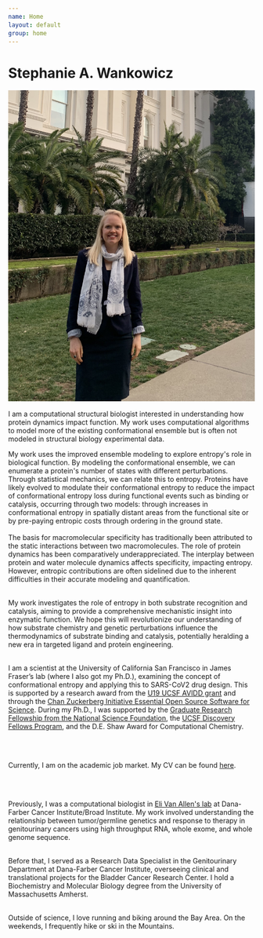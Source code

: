 ```yaml
---
name: Home
layout: default
group: home
---
```



<h1 class="text-center">Stephanie A. Wankowicz</h1>

<img src="/static/img/banner_statehouse.jpg" class="img-responsive center-block" alt="Advocating for Science Research at the California Statehouse, January 2020"/>

<p class="lead text-justify">
I am a computational structural biologist interested in understanding how protein dynamics impact function. My work uses computational algorithms to model more of the existing conformational ensemble but is often not modeled in structural biology experimental data. 

My work uses the improved ensemble modeling to explore entropy's role in biological function. By modeling the conformational ensemble, we can enumerate a protein's number of states with different perturbations. Through statistical mechanics, we can relate this to entropy. Proteins have likely evolved to modulate their conformational entropy to reduce the impact of conformational entropy loss during functional events such as binding or catalysis, occurring through two models: through increases in conformational entropy in spatially distant areas from the functional site or by pre-paying entropic costs through ordering in the ground state. 
<br>
<br>
The basis for macromolecular specificity has traditionally been attributed to the static interactions between two macromolecules. The role of protein dynamics has been comparatively underappreciated. The interplay between protein and water molecule dynamics affects specificity, impacting entropy. However, entropic contributions are often sidelined due to the inherent difficulties in their accurate modeling and quantification. 

<br>
My work investigates the role of entropy in both substrate recognition and catalysis, aiming to provide a comprehensive mechanistic insight into enzymatic function. We hope this will revolutionize our understanding of how substrate chemistry and genetic perturbations influence the thermodynamics of substrate binding and catalysis, potentially heralding a new era in targeted ligand and protein engineering.

<br>
<br>

I am a scientist at the University of California San Francisco in James Fraser’s lab (where I also got my Ph.D.), examining the concept of conformational entropy and applying this to SARS-CoV2 drug design. This is supported by a research award from the [U19 UCSF AVIDD grant](https://qbi.ucsf.edu/qcrgAViDD) and through the [Chan Zuckerberg Initiative Essential Open Source Software for Science](https://chanzuckerberg.com/eoss/proposals/integrating-the-software-toolkit-for-protein-structure-modeling/). During my Ph.D., I was supported by the [Graduate Research Fellowship from the National Science Foundation](https://www.nsfgrfp.org/), the [UCSF Discovery Fellows Program](https://graduate.ucsf.edu/discovery-fellows-program), and the D.E. Shaw Award for Computational Chemistry.

<br>
<br>

Currently, I am on the academic job market.  My CV can be found [here](/static/pdf/Wankowicz_CV_20230921.pdf). 

<br>
<br>

Previously, I was a computational biologist in [Eli Van Allen's lab](https://vanallenlab.dana-farber.org/) at Dana-Farber Cancer Institute/Broad Institute. My work involved understanding the relationship between tumor/germline genetics and response to therapy in genitourinary cancers using high throughput RNA, whole exome, and whole genome sequence. 

<br>
Before that, I served as a Research Data Specialist in the Genitourinary Department at Dana-Farber Cancer Institute, overseeing clinical and translational projects for the Bladder Cancer Research Center. I hold a Biochemistry and Molecular Biology degree from the University of Massachusetts Amherst.
<br>
<br>

Outside of science, I love running and biking around the Bay Area. On the weekends, I frequently hike or ski in the Mountains.  
</p>
